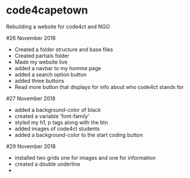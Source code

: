 # code4capetown
Rebuilding  a website for code4ct and NGO

#26 November 2018
- Created a folder structure and base files
- Created partials folder
- Made my website live
- added a navbar to my homme page
- added a search option button
- added three buttons 
- Read more button that displays for info about who code4ct stands for

#27 November 2018
- added a background-color of black
- created a variable 'font-family'
- styled my h1, p tags along with the btn
- added images of code4ct students
- added a background-color to the start coding button

#29 November 2018
- installed two grids one for images and one for information
- created a double underline
-  

